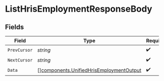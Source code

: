 # ListHrisEmploymentResponseBody


## Fields

| Field                                                                                              | Type                                                                                               | Required                                                                                           | Description                                                                                        |
| -------------------------------------------------------------------------------------------------- | -------------------------------------------------------------------------------------------------- | -------------------------------------------------------------------------------------------------- | -------------------------------------------------------------------------------------------------- |
| `PrevCursor`                                                                                       | *string*                                                                                           | :heavy_check_mark:                                                                                 | N/A                                                                                                |
| `NextCursor`                                                                                       | *string*                                                                                           | :heavy_check_mark:                                                                                 | N/A                                                                                                |
| `Data`                                                                                             | [][components.UnifiedHrisEmploymentOutput](../../models/components/unifiedhrisemploymentoutput.md) | :heavy_check_mark:                                                                                 | N/A                                                                                                |